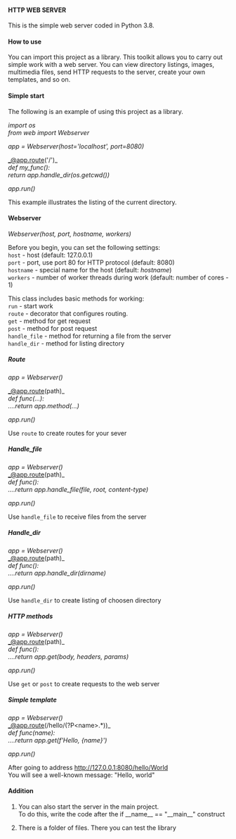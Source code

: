 #### **HTTP WEB SERVER**
This is the simple web server coded in Python 3.8.

#### **How to use**
You can import this project as a library. 
This toolkit allows you to carry out simple work with a web server.
You can view directory listings, images, multimedia files, send HTTP requests 
to the server, create your own templates, and so on.

#### **Simple start**
The following is an example of using this project as a library.

_import os_  
_from web import Webserver_

_app = Webserver(host='localhost', port=8080)_

_@app.route('/')_  
_def my_func():_  
_return app.handle_dir(os.getcwd())_

_app.run()_

This example illustrates the listing of the current directory.

#### **Webserver**
_Webserver(host, port, hostname, workers)_  

Before you begin, you can set the following settings:  
`host` - host (default: 127.0.0.1)  
`port` - port, use port 80 for HTTP protocol (default: 8080)  
`hostname` - special name for the host (default: _hostname_)  
`workers` - number of worker threads during work (default: number of cores - 1)  

This class includes basic methods for working:  
`run` - start work  
`route` - decorator that configures routing.  
`get` - method for get request  
`post` - method for post request  
`handle_file` - method for returning a file from the server  
`handle_dir` - method for listing directory

##### **Route**
_app = Webserver()_
  
_@app.route(path)_  
_def func(...):_  
_....return app.method(...)_  

_app.run()_
  

Use `route` to create routes for your sever

##### **Handle_file**
_app = Webserver()_  
_@app.route(path)_  
_def func():_  
_....return app.handle_file(file, root, content-type)_  

_app.run()_

Use `handle_file` to receive files from the server

##### **Handle_dir**
_app = Webserver()_  
_@app.route(path)_  
_def func():_  
_....return app.handle_dir(dirname)_  

_app.run()_

Use `handle_dir` to create listing of choosen directory

##### **HTTP methods**
_app = Webserver()_  
_@app.route(path)_  
_def func():_  
_....return app.get(body, headers, params)_  

_app.run()_  

Use `get` or `post` to create requests to the web server

##### **Simple template**
_app = Webserver()_  
_@app.route(/hello/(?P\<name>.*))_  
_def func(name):_  
_....return app.get(f'Hello, {name}')_  

_app.run()_  

After going to address http://127.0.0.1:8080/hello/World   
You will see a well-known message: "Hello, world"

#### **Addition**
1. You can also start the server in the main project.  
To do this, write the code after the if \_\_name__ == "\_\_main__" construct

2. There is a folder of files. There you can test the library